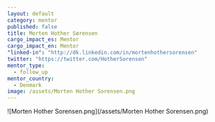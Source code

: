 ```yaml
---
layout: default
category: mentor
published: false
title: Morten Hother Sørensen
cargo_impact_es: Mentor
cargo_impact_en: Mentor
"linked-in": "http://dk.linkedin.com/in/mortenhothersorensen"
twitter: "https://twitter.com/HotherSorensen"
mentor_type: 
  - follow_up
mentor_country: 
  - Denmark
image: /assets/Morten Hother Sorensen.png
---
```


![Morten Hother Sorensen.png](/assets/Morten Hother Sorensen.png)